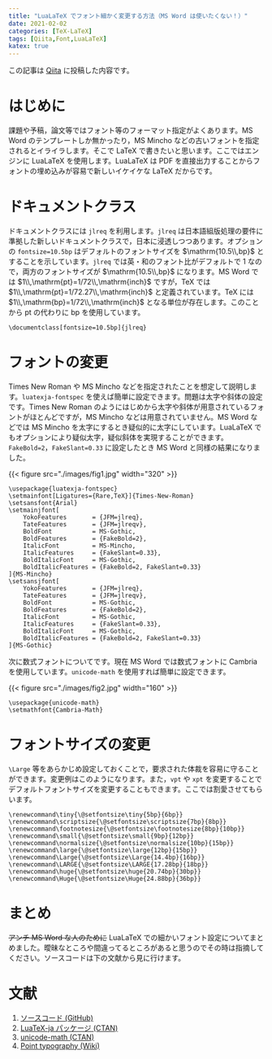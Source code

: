 ```yaml
---
title: "LuaLaTeX でフォント細かく変更する方法（MS Word は使いたくない！）"
date: 2021-02-02
categories: [TeX-LaTeX]
tags: [Qiita,Font,LuaLaTeX]
katex: true
---
```


この記事は [Qiita](https://qiita.com/Daiji256/items/29adc574b15345d8afa2) に投稿した内容です。

# はじめに

課題や予稿，論文等ではフォント等のフォーマット指定がよくあります。MS Word のテンプレートしか無かったり，MS Mincho などの古いフォントを指定されるとイライラします。そこで LaTeX で書きたいと思います。ここではエンジンに LuaLaTeX を使用します。LuaLaTeX は PDF を直接出力することからフォントの埋め込みが容易で新しいイケイケな LaTeX だからです。

# ドキュメントクラス

ドキュメントクラスには `jlreq` を利用します。`jlreq` は日本語組版処理の要件に準拠した新しいドキュメントクラスで，日本に浸透しつつあります。オプションの `fontsize=10.5bp` はデフォルトのフォントサイズを $\mathrm{10.5\\,bp}$ とすることを示しています。`jlreq` では英・和のフォント比がデフォルトで $1$ なので，両方のフォントサイズが $\mathrm{10.5\\,bp}$ になります。MS Word では $1\\,\mathrm{pt}=1/72\\,\mathrm{inch}$ ですが，TeX では $1\\,\mathrm{pt}=1/72.27\\,\mathrm{inch}$ と定義されています。TeX には $1\\,\mathrm{bp}=1/72\\,\mathrm{inch}$ となる単位が存在します。このことから $\mathrm{pt}$ の代わりに $\mathrm{bp}$ を使用しています。

```TeX
\documentclass[fontsize=10.5bp]{jlreq}
```

# フォントの変更

Times New Roman や MS Mincho などを指定されたことを想定して説明します。`luatexja-fontspec` を使えば簡単に設定できます。問題は太字や斜体の設定です。Times New Roman のようにはじめから太字や斜体が用意されているフォントがほとんどですが，MS Mincho などは用意されていません。MS Word などでは MS Mincho を太字にするとき疑似的に太字にしています。LuaLaTeX でもオプションにより疑似太字，疑似斜体を実現することができます。`FakeBold=2`，`FakeSlant=0.33` に設定したとき MS Word と同様の結果になりました。

{{< figure src="./images/fig1.jpg" width="320" >}}

```TeX
\usepackage{luatexja-fontspec}
\setmainfont[Ligatures={Rare,TeX}]{Times-New-Roman}
\setsansfont{Arial}
\setmainjfont[
	YokoFeatures       = {JFM=jlreq},
	TateFeatures       = {JFM=jlreqv},
	BoldFont           = MS-Gothic,
	BoldFeatures       = {FakeBold=2},
	ItalicFont         = MS-Mincho,
	ItalicFeatures     = {FakeSlant=0.33},
	BoldItalicFont     = MS-Gothic,
	BoldItalicFeatures = {FakeBold=2, FakeSlant=0.33}
]{MS-Mincho}
\setsansjfont[
	YokoFeatures       = {JFM=jlreq},
	TateFeatures       = {JFM=jlreqv},
	BoldFont           = MS-Gothic,
	BoldFeatures       = {FakeBold=2},
	ItalicFont         = MS-Gothic,
	ItalicFeatures     = {FakeSlant=0.33},
	BoldItalicFont     = MS-Gothic,
	BoldItalicFeatures = {FakeBold=2, FakeSlant=0.33}
]{MS-Gothic}
```

次に数式フォントについてです。現在 MS Word では数式フォントに Cambria を使用しています。`unicode-math` を使用すれば簡単に設定できます。

{{< figure src="./images/fig2.jpg" width="160" >}}

```TeX
\usepackage{unicode-math}
\setmathfont{Cambria-Math}
```

# フォントサイズの変更

`\Large` 等をあらかじめ設定しておくことで，要求された体裁を容易に守ることができます。変更例はこのようになります。また，`vpt` や `xpt` を変更することでデフォルトフォントサイズを変更することもできます。ここでは割愛させてもらいます。

```TeX
\renewcommand\tiny{\@setfontsize\tiny{5bp}{6bp}}
\renewcommand\scriptsize{\@setfontsize\scriptsize{7bp}{8bp}}
\renewcommand\footnotesize{\@setfontsize\footnotesize{8bp}{10bp}}
\renewcommand\small{\@setfontsize\small{9bp}{12bp}}
\renewcommand\normalsize{\@setfontsize\normalsize{10bp}{15bp}}
\renewcommand\large{\@setfontsize\large{12bp}{15bp}}
\renewcommand\Large{\@setfontsize\Large{14.4bp}{16bp}}
\renewcommand\LARGE{\@setfontsize\LARGE{17.28bp}{18bp}}
\renewcommand\huge{\@setfontsize\huge{20.74bp}{30bp}}
\renewcommand\Huge{\@setfontsize\Huge{24.88bp}{36bp}}
```

# まとめ

~~アンチ MS Word な人のために~~ LuaLaTeX での細かいフォント設定についてまとめました。曖昧なところや間違ってるところがあると思うのでその時は指摘してください。ソースコードは下の文献から見に行けます。

# 文献

1. [ソースコード (GitHub)](https://github.com/Daiji256/TeX-TikZ-Heatran/)
1. [LuaTeX-ja パッケージ (CTAN)](http://mirrors.ibiblio.org/CTAN/macros/luatex/generic/luatexja/doc/luatexja-ja.pdf)
1. [unicode-math (CTAN)](https://ctan.org/pkg/unicode-math)
1. [Point typography (Wiki)](https://en.wikipedia.org/wiki/Point_(typography))
